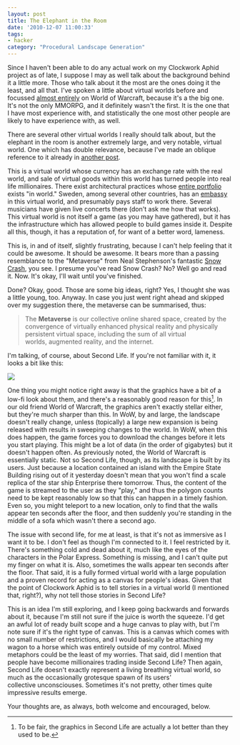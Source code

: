 ```yaml
---
layout: post
title: The Elephant in the Room
date: '2010-12-07 11:00:33'
tags:
- hacker
category: "Procedural Landscape Generation"
---
```


Since I haven't been able to do any actual work on my Clockwork Aphid project as of late, I suppose I may as well talk about the background behind it a little more. Those who talk about it the most are the ones doing it the least, and all that. I've spoken a little about virtual worlds before and focussed [almost entirely][wow-oh-wow] on World of Warcraft, because it's a the big one. It's not the only MMORPG, and it definitely wasn't the first. It is the one that I have most experience with, and statistically the one most other people are likely to have experience with, as well.  

[wow-oh-wow]: /2010/10/08/wow-oh-wow

There are several other virtual worlds I really should talk about, but the elephant in the room is another extremely large, and very notable, virtual world. One which has double relevance, because I've made an oblique reference to it already in [another post].  

[another post]: /2010/10/19/youre-speaking-my-landscape-baby

<!-- More -->

This is a virtual world whose currency has an exchange rate with the real world, and sale of virtual goods within this world has turned people into real life millionaires. There exist architectural practices whose [entire portfolio] exists "in world." Sweden, among several other countries, has an [embassy] in this virtual world, and presumably pays staff to work there. Several musicians have given live concerts there (don't ask me how that works). This virtual world is not itself a game (as you may have gathered), but it has the infrastructure which has allowed people to build games inside it. Despite all this, though, it has a reputation of, for want of a better word, lameness.  

[entire portfolio]: http://acs.anshechung.com/index.php?cmd=portfolios
[embassy]: http://www.sweden.se/eng/Home/Lifestyle/Reading/Second-Life/

This is, in and of itself, slightly frustrating, because I can't help feeling that it could be awesome. It should be awesome. It bears more than a passing resemblance to the "Metaverse" from Neal Stephenson's fantastic [Snow Crash], you see. I presume you've read Snow Crash? No? Well go and read it. Now. It's okay, I'll wait until you've finished.  

[Snow Crash]: http://www.amazon.co.uk/Snow-Crash-Neal-Stephenson/dp/0140232923?tag=harveyncom-21

Done? Okay, good. Those are some big ideas, right? Yes, I thought she was a little young, too. Anyway. In case you just went right ahead and skipped over my suggestion there, the metaverse can be summarised, thus: 


> The <b>Metaverse</b> is our collective online shared space, created by the convergence of virtually enhanced physical reality and physically persistent virtual space, including the sum of all virtual worlds, augmented reality, and the internet.


I'm talking, of course, about Second Life. If you're not familiar with it, it looks a bit like this: 

![](https://wiki-land.wikispaces.com/file/view/second_life_2.jpg/142027689/second_life_2.jpg) 
 
One thing you might notice right away is that the graphics have a bit of a low-fi look about them, and there's a reasonably good reason for this[^1]. In our old friend World of Warcraft, the graphics aren't exactly stellar either, but they're much sharper than this. In WoW, by and large, the landscape doesn't really change, unless (topically) a large new expansion is being released with results in sweeping changes to the world. In WoW, when this does happen, the game forces you to download the changes before it lets you start playing. This might be a lot of data (in the order of gigabytes) but it doesn't happen often. As previously noted, the World of Warcraft is essentially static. Not so Second Life, though, as its landscape is built by its users. Just because a location contained an island with the Empire State Building rising out of it yesterday doesn't mean that you won't find a scale replica of the star ship Enterprise there tomorrow. Thus, the content of the game is streamed to the user as they "play," and thus the polygon counts need to be kept reasonably low so that this can happen in a timely fashion. Even so, you might teleport to a new location, only to find that the walls appear ten seconds after the floor, and then suddenly you're standing in the middle of a sofa which wasn't there a second ago.  

The issue with second life, for me at least, is that it's not as immersive as I want it to be. I don't feel as though I'm connected to it. I feel restricted by it. There's something cold and dead about it, much like the eyes of the characters in the Polar Express. Something is missing, and I can't quite put my finger on what it is. Also, sometimes the walls appear ten seconds after the floor. That said, it is a fully formed virtual world with a large population and a proven record for acting as a canvas for people's ideas. Given that the point of Clockwork Aphid is to tell stories in a virtual world (I mentioned that, right?), why not tell those stories in Second Life?  

This is an idea I'm still exploring, and I keep going backwards and forwards about it, because I'm still not sure if the juice is worth the squeeze. I'd get an awful lot of ready built scope and a huge canvas to play with, but I'm note sure if it's the right type of canvas. This is a canvas which comes with no small number of restrictions, and I would basically be attaching my wagon to a horse which was entirely outside of my control. Mixed metaphors could be the least of my worries. That said, did I mention that people have become millionaires trading inside Second Life? Then again, Second Life doesn't exactly represent a living breathing virtual world, so much as the occasionally grotesque spawn of its users' collective unconsciouses. Sometimes it's not pretty, other times quite impressive results emerge.  

Your thoughts are, as always, both welcome and encouraged, below.  

[^1]: To be fair, the graphics in Second Life are actually a lot better than they used to be.
